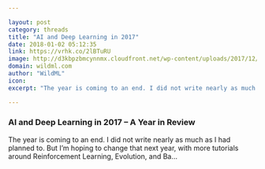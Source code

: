 ```yaml
---

layout: post
category: threads
title: "AI and Deep Learning in 2017"
date: 2018-01-02 05:12:35
link: https://vrhk.co/2lBTuRU
image: http://d3kbpzbmcynnmx.cloudfront.net/wp-content/uploads/2017/12/Screen-Shot-2017-12-31-at-10.20.54-PM.png
domain: wildml.com
author: "WildML"
icon: 
excerpt: "The year is coming to an end. I did not write nearly as much as I had planned to. But I’m hoping to change that next year, with more tutorials around Reinforcement Learning, Evolution, and Ba…"

---
```


### AI and Deep Learning in 2017 – A Year in Review

The year is coming to an end. I did not write nearly as much as I had planned to. But I’m hoping to change that next year, with more tutorials around Reinforcement Learning, Evolution, and Ba…